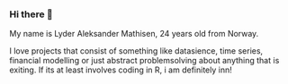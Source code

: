 ### Hi there 👋

My name is Lyder Aleksander Mathisen, 24 years old from Norway.

I love projects that consist of something like datasience, time series, financial modelling or just abstract problemsolving about anything that is exiting. If its at least involves coding in R, i am definitely inn!






